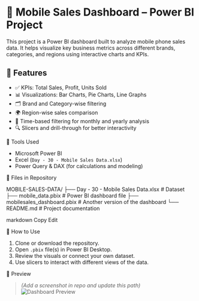 # 📱 Mobile Sales Dashboard – Power BI Project

This project is a Power BI dashboard built to analyze mobile phone sales data. It helps visualize key business metrics across different brands, categories, and regions using interactive charts and KPIs.

## 📌 Features

- ✅ KPIs: Total Sales, Profit, Units Sold
- 📊 Visualizations: Bar Charts, Pie Charts, Line Graphs
- 🗂️ Brand and Category-wise filtering
- 🌍 Region-wise sales comparison
- 📅 Time-based filtering for monthly and yearly analysis
- 🔍 Slicers and drill-through for better interactivity

🧰 Tools Used

- Microsoft Power BI
- Excel (`Day - 30 - Mobile Sales Data.xlsx`)
- Power Query & DAX (for calculations and modeling)

📁 Files in Repository

MOBILE-SALES-DATA/
├── Day - 30 - Mobile Sales Data.xlsx # Dataset
├── mobile_data.pbix # Power BI dashboard file
├── mobilesales_dashboard.pbix # Another version of the dashboard
└── README.md # Project documentation

markdown
Copy
Edit

🏁 How to Use

1. Clone or download the repository.
2. Open `.pbix` file(s) in Power BI Desktop.
3. Review the visuals or connect your own dataset.
4. Use slicers to interact with different views of the data.

📸 Preview

> *(Add a screenshot in repo and update this path)*  
![Dashboard Preview](image.jepg)
